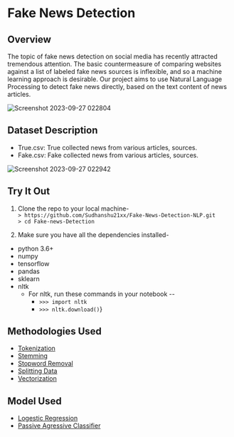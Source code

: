# Fake News Detection

## Overview  
The topic of fake news detection on social media has recently attracted tremendous attention. The basic countermeasure of comparing websites against a list of labeled fake news sources is inflexible, and so a machine learning approach is desirable.  Our project aims to use Natural Language Processing to detect fake news directly, based on the text content of news articles.

![Screenshot 2023-09-27 022804](https://github.com/Sudhanshu21xx/Fake-News-Detection-NLP/assets/113416452/6c940d88-d823-456a-b666-dc61e331aef3)


## Dataset Description

* True.csv: True collected news from various articles, sources.
* Fake.csv: Fake collected news from various articles, sources.
  
![Screenshot 2023-09-27 022942](https://github.com/Sudhanshu21xx/Fake-News-Detection-NLP/assets/113416452/98913d1f-8e61-4dd9-ae13-6d83ba92f34f)

## Try It Out

1. Clone the repo to your local machine-  
`> https://github.com/Sudhanshu21xx/Fake-News-Detection-NLP.git`  
`> cd Fake-news-Detection`

2. Make sure you have all the dependencies installed-  
 * python 3.6+
 * numpy
 * tensorflow
 * pandas
 * sklearn
 * nltk
   * For nltk, run these commands in your notebook --  
       * `>>> import nltk`
       * `>>> nltk.download()`}

## Methodologies Used

 * [Tokenization](https://www.geeksforgeeks.org/nlp-how-tokenizing-text-sentence-words-works/)
 * [Stemming](https://www.geeksforgeeks.org/introduction-to-stemming/)
 * [Stopword Removal](https://www.geeksforgeeks.org/removing-stop-words-nltk-python/)
 * [Splitting Data](https://www.geeksforgeeks.org/how-to-split-a-dataset-into-train-and-test-sets-using-python/)
 * [Vectorization](https://www.geeksforgeeks.org/feature-extraction-techniques-nlp/)

## Model Used 

 * [Logestic Regression](https://www.geeksforgeeks.org/understanding-logistic-regression/)
 * [Passive Agressive Classifier](https://www.geeksforgeeks.org/passive-aggressive-classifiers/)
    
